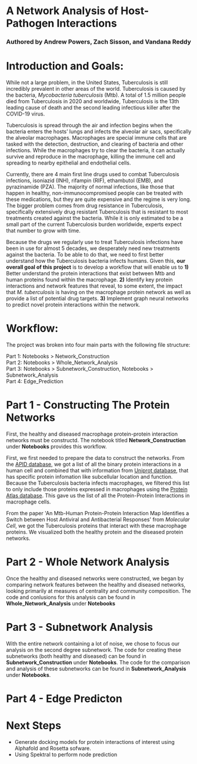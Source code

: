 # **A Network Analysis of Host-Pathogen Interactions**
### Authored by Andrew Powers, Zach Sisson, and Vandana Reddy

# Introduction and Goals:
While not a large problem, in the United States, Tuberculosis is still incredibly prevalent in other areas of the world. Tuberculosis is caused by the bacteria, *Mycobacteria tuberculosis* (Mtb). A total of 1.5 million people died from Tuberculosis in 2020 and worldwide, Tuberculosis is the 13th leading cause of death and the second leading infectious killer after the COVID-19 virus. 

Tuberculosis is spread through the air and infection begins when the bacteria enters the hosts’ lungs and infects the alveolar air sacs, specifically the alveolar macrophages. Macrophages are special immune cells that are tasked with the detection, destruction, and clearing of bacteria and other infections. While the macrophages try to clear the bacteria, it can actually survive and reproduce in the macrophage, killing the immune cell and spreading to nearby epithelial and endothelial cells. 

Currently, there are 4 main first line drugs used to combat Tuberculosis infections, isoniazid (INH), rifampin (RIF), ethambutol (EMB), and pyrazinamide (PZA). The majority of normal infections, like those that happen in healthy, non-immunocompromised people can be treated with these medications, but they are quite expensive and the regime is very long. The bigger problem comes from drug resistance in Tuberculosis, specifically extensively drug resistant Tuberculosis that is resistant to most treatments created against the bacteria. While it is only estimated to be a small part of the current Tuberculosis burden worldwide, experts expect that number to grow with time. 

Because the drugs we regularly use to treat Tuberculosis infections have been in use for almost 5 decades, we desperately need new treatments against the bacteria. To be able to do that, we need to first better understand how the Tuberculosis bacteria infects humans. Given this, **our overall goal of this project** is to develop a workflow that will enable us to 
**1)** Better understand the protein interactions that exist between Mtb and human proteins found within the macrophage. 
**2)** Identify key protein interactions and network features that reveal, to some extent, the impact that *M. tuberculosis* is having on the macrophage protein network as well as provide a list of potential drug targets.
**3)** Implement graph neural networks to predict novel protein interactions within the network.

# Workflow:
The project was broken into four main parts with the following file structure:

Part 1: Notebooks > Network_Construction <br />
Part 2: Notebooks > Whole_Network_Analysis <br />
Part 3: Notebooks > Subnetwork_Construction, Notebooks > Subnetwork_Analysis <br />
Part 4: Edge_Prediction <br />

# **Part 1 - Constructing The Protein Networks**
First, the healthy and diseased macrophage protein-protein interaction networks must be constructd. The notebook titled **Network_Construction** under **Notebooks** provides this workflow.

First, we first needed to prepare the data to construct the networks. From the [APID database](http://cicblade.dep.usal.es:8080/APID/init.action), we got a list of all the binary protein interactions in a human cell and combined that with information from [Uniprot database](https://www.uniprot.org/uniprot/?query=proteome:UP000005640), that has specific protein infomation like subcellular location and function. Because the Tuberculosis bacteria infects macrophages, we filtered this list to only include those proteins expressed in macrophages using the [Protein Atlas database](https://www.proteinatlas.org/humanproteome/single+cell+type/blood+%26+immune+cells#macrophages). This gave us the list of all the Protein-Protein Interactions in macrophage cells. 

From the paper 'An Mtb-Human Protein-Protein Interaction Map Identifies a Switch between Host Antiviral and Antibacterial Responses' from *Molecular Cell*, we got the Tuberculosis proteins that interact with these macrophage proteins. We visualized both the healthy protein and the diseased protein networks. 

# **Part 2 - Whole Network Analysis**
Once the healthy and diseased networks were constructed, we began by comparing network features between the healthy and diseased networks, looking primarily at measures of centrality and community composition. The code and conlusions for this analysis can be found in **Whole_Network_Analysis** under **Notebooks**

# **Part 3 - Subnetwork Analysis**
With the entire network containing a lot of noise, we chose to focus our analysis on the second degree subnetwork. The code for creating these subnetworks (both healthy and diseased) can be found in **Subnetwork_Construction** under **Notebooks**. The code for the comparison and analysis of these subnetworks can be found in **Subnetwork_Analysis** under **Notebooks**.

# **Part 4 - Edge Predicton**

# **Next Steps**
- Generate docking models for protein interactions of interest using Alphafold and Rosetta sofware. 
- Using Spektral to perform node prediction

